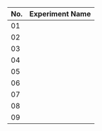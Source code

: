 | No. | Experiment Name |
|-----|------------------|
|01||Equipment and Software Familiarization|
|02||Open Loop Servo Motor Static Characteristics|
|03||Open Loop Servo Motor Transient Characteristics|
|04||Servo Closed Loop Speed Control- Steady State Characteristics|
|05||Servo Closed Loop Speed Control- Transient Characteristics and Disturbances|
|06||Motor Shaft Angular Position Control|
|07||Linear Position Sensing|
|08||Linear Position Control|
|09||Following Error in a Linear Position Control System|
